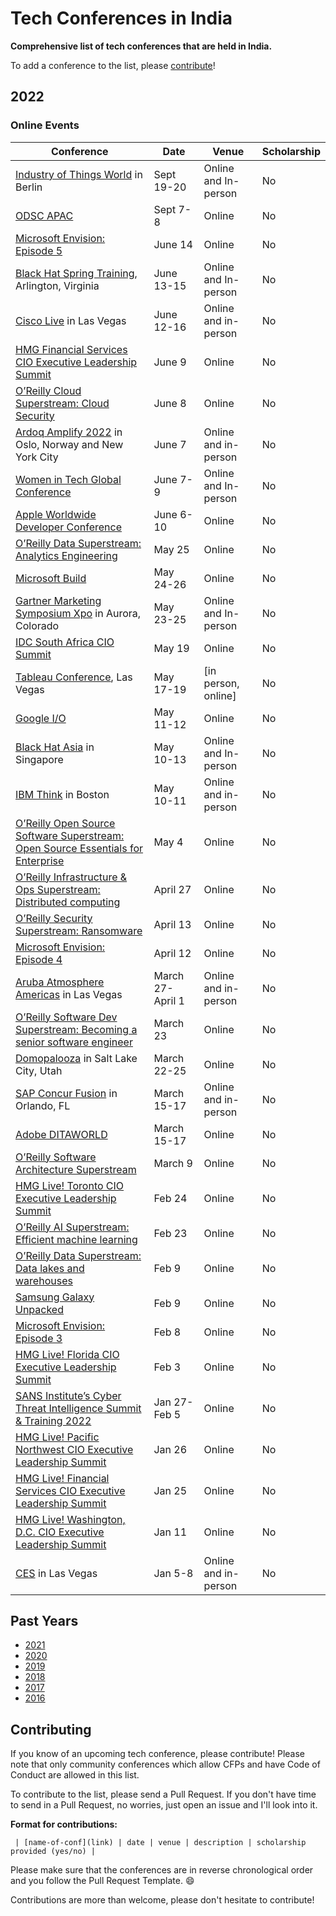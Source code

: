 # Tech Conferences in India

**Comprehensive list of tech conferences that are held in India.**

To add a conference to the list, please [contribute](#contributing)!

## 2022

### **Online Events**

| Conference | Date | Venue | Scholarship |
|--------------------|--------------|------------|-----------|
|[Industry of Things World](https://www.industryofthingsworld.com/) in Berlin | Sept 19-20|Online and In-person | No |
|[ODSC APAC](https://odsc.com/apac/)| Sept 7-8|Online| No |
|[Microsoft Envision: Episode 5](https://envision.microsoft.com/home) | June 14 |Online| No |
|[Black Hat Spring Training](https://www.blackhat.com/tr-22/training/schedule/index.html), Arlington, Virginia| June 13-15|Online and In-person | No |
|[Cisco Live](https://www.ciscolive.com/us.html) in Las Vegas | June 12-16|Online and in-person| No |
|[HMG Financial Services CIO Executive Leadership Summit](https://hmgstrategy.com/events/cio-summits/2022/06/09/default-calendar/2022-financial-services-cio-executive-leadership-summit) | June 9|Online| No |
|[O’Reilly Cloud Superstream: Cloud Security](https://www.oreilly.com/live-events/cloud-superstream-cloud-security/0636920068516/0636920068515/)| June 8|Online| No |
|[Ardoq Amplify 2022](https://content.ardoq.com/events/amplify-2022#section--agenda) in Oslo, Norway and New York City| June 7|Online and in-person| No |
|[Women in Tech Global Conference](https://www.womentech.net/women-tech-conference) | June 7-9| Online and In-person| No |
|[Apple Worldwide Developer Conference](https://developer.apple.com/wwdc22/)| June 6-10 |Online| No |
|[O’Reilly Data Superstream: Analytics Engineering](https://www.oreilly.com/live-events/data-superstream-analytics-engineering/0636920064965/0636920064964/)| May 25|Online| No |
|[Microsoft Build](https://mybuild.microsoft.com/home)| May 24-26 |Online| No |
|[Gartner Marketing Symposium Xpo](https://www.gartner.com/en/conferences/na/marketing-symposium-us) in Aurora, Colorado| May 23-25 |Online and In-person | No |
|[IDC South Africa CIO Summit](https://www.idc.com/mea/events/69266-idc-south-africa-cio-summit-2022) | May 19|Online| No |
|[Tableau Conference](https://www.tableau.com/events/conference), Las Vegas | May 17-19 |[in person, online] | No |
|[Google I/O](https://io.google/2022/)| May 11-12 |Online| No |
|[Black Hat Asia](https://www.blackhat.com/upcoming.html) in Singapore| May 10-13 |Online and In-person | No |
|[IBM Think](https://www.ibm.com/events/think/) in Boston | May 10-11 |Online and in-person| No |
|[O’Reilly Open Source Software Superstream: Open Source Essentials for Enterprise](https://www.oreilly.com/live-events/open-source-software-superstream-open-source-essentials-for-enterprise/0636920066252/0636920066251/)| May 4 |Online| No |
|[O’Reilly Infrastructure & Ops Superstream: Distributed computing](https://www.oreilly.com/live-events/infrastructure-ops-superstream-distributed-computing/0636920066204/0636920066203/)| April 27|Online| No |
|[O’Reilly Security Superstream: Ransomware](https://www.oreilly.com/live-events/security-superstream-ransomware/0636920068513/0636920068512/)| April 13|Online| No |
|[Microsoft Envision: Episode 4](https://envision.microsoft.com/home) | April 12|Online| No |
|[Aruba Atmosphere Americas](https://www.arubanetworks.com/atmosphere/ams/) in Las Vegas| March 27-April 1|Online and in-person| No |
|[O’Reilly Software Dev Superstream: Becoming a senior software engineer](https://www.oreilly.com/live-events/software-development-superstream-becoming-a-senior-software-engineer/0636920068510/0636920068509/)| March 23|Online| No |
|[Domopalooza](https://www.domo.com/domopalooza) in Salt Lake City, Utah| March 22-25 |Online| No |
|[SAP Concur Fusion](https://fusion.concur.com/) in Orlando, FL | March 15-17 |Online and in-person| No |
|[Adobe DITAWORLD](https://2022-adobe-dita-world.meetus.adobeevents.com/) | March 15-17 |Online| No |
|[O’Reilly Software Architecture Superstream](https://www.oreilly.com/live-events/software-architecture-superstream-domain-driven-design-and-event-driven-architecture/0636920064974/0636920064973/)| March 9 |Online| No |
|[HMG Live! Toronto CIO Executive Leadership Summit](https://hmgstrategy.com/events/upcoming-summits/2022/02/24/default-calendar/2021-toronto-cio-executive-leadership-summit)| Feb 24|Online| No |
|[O’Reilly AI Superstream: Efficient machine learning](https://www.oreilly.com/live-events/ai-superstream-efficient-machine-learning/0636920064951/0636920064950/)| Feb 23|Online| No |
|[O’Reilly Data Superstream: Data lakes and warehouses](https://www.oreilly.com/live-events/data-superstream-data-lakes-and-warehouses/0636920064962/0636920064960/)| Feb 9 |Online| No |
|[Samsung Galaxy Unpacked](https://news.samsung.com/global/invitation-galaxy-unpacked-2022-the-new-epic-standard-of-smartphone-experiences) | Feb 9 |Online| No |
|[Microsoft Envision: Episode 3](https://envision.microsoft.com/home) | Feb 8 |Online| No |
|[HMG Live! Florida CIO Executive Leadership Summit](https://hmgstrategy.com/events/upcoming-summits/2022/02/03/default-calendar/2021-florida-cio-executive-leadership-summit-2)| Feb 3 |Online| No |
|[SANS Institute’s Cyber Threat Intelligence Summit & Training 2022](https://www.sans.org/cyber-security-training-events/cyber-threat-intelligence-summit-2022-live-online/?msc=summit-home)| Jan 27-Feb 5|Online| No |
|[HMG Live! Pacific Northwest CIO Executive Leadership Summit](https://hmgstrategy.com/events/upcoming-summits/2022/01/26/default-calendar/2021-pacific-northwest-cio-executive-leadership-summit-2)| Jan 26|Online| No |
|[HMG Live! Financial Services CIO Executive Leadership Summit](https://hmgstrategy.com/events/upcoming-summits/2022/01/25/default-calendar/2021-financial-services-cio-executive-leadership-summit-2)| Jan 25|Online| No |
|[HMG Live! Washington, D.C. CIO Executive Leadership Summit](https://hmgstrategy.com/events/upcoming-summits/2022/01/11/default-calendar/2021-washington-d.c.-cio-executive-leadership-summit) | Jan 11|Online| No |
|[CES](https://www.ces.tech/) in Las Vegas|Jan 5-8|Online and in-person| No |

## Past Years
- [2021](year-pages/2021.md)
- [2020](year-pages/2020.md)
- [2019](year-pages/2019.md)
- [2018](year-pages/2018.md)
- [2017](year-pages/2017.md)
- [2016](year-pages/2016.md)

## Contributing

If you know of an upcoming tech conference, please contribute! Please note that only community conferences which allow CFPs and have Code of Conduct are allowed in this list.

To contribute to the list, please send a Pull Request. If you don't have time to send in a Pull Request, no worries, just open an issue and I'll look into it.

**Format for contributions:**

` | [name-of-conf](link) | date | venue | description | scholarship provided (yes/no) |`

Please make sure that the conferences are in reverse chronological order and you follow the Pull Request Template. :smile:

Contributions are more than welcome, please don't hesitate to contribute!
